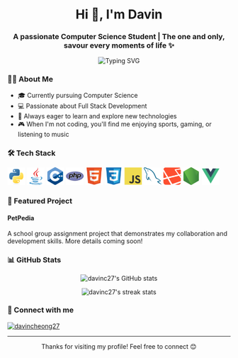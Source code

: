 <h1 align="center">Hi 👋, I'm Davin</h1>
<h3 align="center">A passionate Computer Science Student | The one and only, savour every moments of life ✨</h3>

<p align="center">
  <img src="https://readme-typing-svg.herokuapp.com?font=Fira+Code&pause=1000&color=2196F3&center=true&width=435&lines=Computer+Science+Student;Full+Stack+Developer;Always+learning+new+things" alt="Typing SVG" />
</p>

### 👨‍💻 About Me

- 🎓 Currently pursuing Computer Science
- 💻 Passionate about Full Stack Development
- 🌱 Always eager to learn and explore new technologies
- 🎮 When I'm not coding, you'll find me enjoying sports, gaming, or listening to music

### 🛠️ Tech Stack

<p align="left">
<img src="https://raw.githubusercontent.com/devicons/devicon/master/icons/python/python-original.svg" alt="python" width="40" height="40"/>
<img src="https://raw.githubusercontent.com/devicons/devicon/master/icons/java/java-original.svg" alt="java" width="40" height="40"/>
<img src="https://raw.githubusercontent.com/devicons/devicon/master/icons/cplusplus/cplusplus-original.svg" alt="cplusplus" width="40" height="40"/>
<img src="https://raw.githubusercontent.com/devicons/devicon/master/icons/php/php-original.svg" alt="php" width="40" height="40"/>
<img src="https://raw.githubusercontent.com/devicons/devicon/master/icons/html5/html5-original.svg" alt="html5" width="40" height="40"/>
<img src="https://raw.githubusercontent.com/devicons/devicon/master/icons/css3/css3-original.svg" alt="css3" width="40" height="40"/>
<img src="https://raw.githubusercontent.com/devicons/devicon/master/icons/javascript/javascript-original.svg" alt="javascript" width="40" height="40"/>
<img src="https://raw.githubusercontent.com/devicons/devicon/master/icons/mysql/mysql-original.svg" alt="mysql" width="40" height="40"/>
<img src="https://raw.githubusercontent.com/devicons/devicon/master/icons/laravel/laravel-plain.svg" alt="laravel" width="40" height="40"/>
<img src="https://raw.githubusercontent.com/devicons/devicon/master/icons/nodejs/nodejs-original.svg" alt="nodejs" width="40" height="40"/>
<img src="https://raw.githubusercontent.com/devicons/devicon/master/icons/vuejs/vuejs-original.svg" alt="vuejs" width="40" height="40"/>
</p>

### 🌟 Featured Project

#### PetPedia
A school group assignment project that demonstrates my collaboration and development skills. More details coming soon!

### 📊 GitHub Stats

<p align="center">
  <img src="https://github-readme-stats.vercel.app/api?username=davinc27&show_icons=true&theme=react" alt="davinc27's GitHub stats" />
</p>

<p align="center">
  <img src="https://github-readme-streak-stats.herokuapp.com/?user=davinc27&theme=react" alt="davinc27's streak stats" />
</p>

### 🤝 Connect with me

<p align="left">
<a href="https://www.linkedin.com/in/davincheong27" target="blank"><img align="center" src="https://raw.githubusercontent.com/rahuldkjain/github-profile-readme-generator/master/src/images/icons/Social/linked-in-alt.svg" alt="davincheong27" height="30" width="40" /></a>
</p>

---
<p align="center">Thanks for visiting my profile! Feel free to connect 😊</p>
